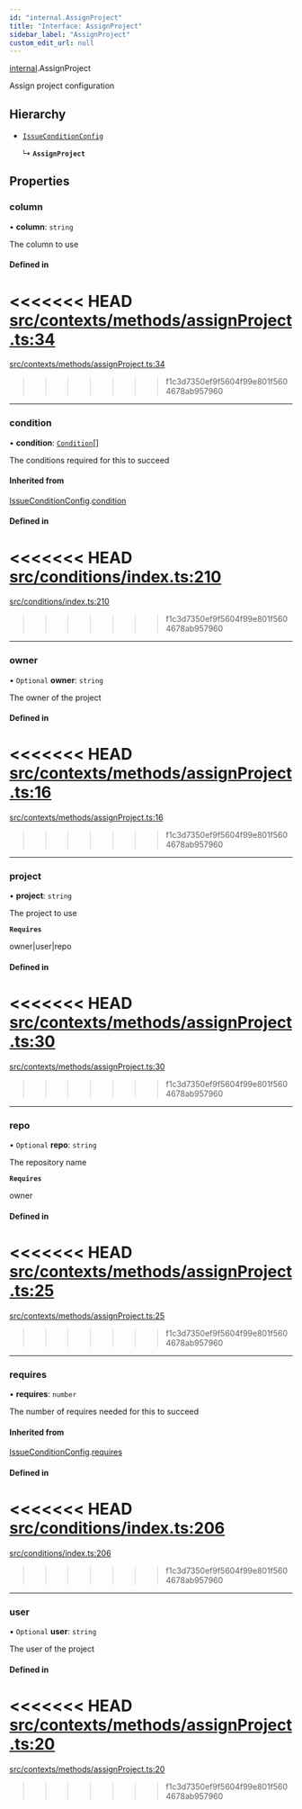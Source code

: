 ```yaml
---
id: "internal.AssignProject"
title: "Interface: AssignProject"
sidebar_label: "AssignProject"
custom_edit_url: null
---
```


[internal](../modules/internal.md).AssignProject

Assign project configuration

## Hierarchy

- [`IssueConditionConfig`](IssueConditionConfig.md)

  ↳ **`AssignProject`**

## Properties

### column

• **column**: `string`

The column to use

#### Defined in

<<<<<<< HEAD
[src/contexts/methods/assignProject.ts:34](https://github.com/Resnovas/smartcloud/blob/b9e22a9/src/contexts/methods/assignProject.ts#L34)
=======
[src/contexts/methods/assignProject.ts:34](https://github.com/Resnovas/smartcloud/blob/b91f5b4/src/contexts/methods/assignProject.ts#L34)
>>>>>>> f1c3d7350ef9f5604f99e801f5604678ab957960

___

### condition

• **condition**: [`Condition`](../#condition)[]

The conditions required for this to succeed

#### Inherited from

[IssueConditionConfig](IssueConditionConfig.md).[condition](IssueConditionConfig.md#condition)

#### Defined in

<<<<<<< HEAD
[src/conditions/index.ts:210](https://github.com/Resnovas/smartcloud/blob/b9e22a9/src/conditions/index.ts#L210)
=======
[src/conditions/index.ts:210](https://github.com/Resnovas/smartcloud/blob/b91f5b4/src/conditions/index.ts#L210)
>>>>>>> f1c3d7350ef9f5604f99e801f5604678ab957960

___

### owner

• `Optional` **owner**: `string`

The owner of the project

#### Defined in

<<<<<<< HEAD
[src/contexts/methods/assignProject.ts:16](https://github.com/Resnovas/smartcloud/blob/b9e22a9/src/contexts/methods/assignProject.ts#L16)
=======
[src/contexts/methods/assignProject.ts:16](https://github.com/Resnovas/smartcloud/blob/b91f5b4/src/contexts/methods/assignProject.ts#L16)
>>>>>>> f1c3d7350ef9f5604f99e801f5604678ab957960

___

### project

• **project**: `string`

The project to use

**`Requires`**

owner|user|repo

#### Defined in

<<<<<<< HEAD
[src/contexts/methods/assignProject.ts:30](https://github.com/Resnovas/smartcloud/blob/b9e22a9/src/contexts/methods/assignProject.ts#L30)
=======
[src/contexts/methods/assignProject.ts:30](https://github.com/Resnovas/smartcloud/blob/b91f5b4/src/contexts/methods/assignProject.ts#L30)
>>>>>>> f1c3d7350ef9f5604f99e801f5604678ab957960

___

### repo

• `Optional` **repo**: `string`

The repository name

**`Requires`**

owner

#### Defined in

<<<<<<< HEAD
[src/contexts/methods/assignProject.ts:25](https://github.com/Resnovas/smartcloud/blob/b9e22a9/src/contexts/methods/assignProject.ts#L25)
=======
[src/contexts/methods/assignProject.ts:25](https://github.com/Resnovas/smartcloud/blob/b91f5b4/src/contexts/methods/assignProject.ts#L25)
>>>>>>> f1c3d7350ef9f5604f99e801f5604678ab957960

___

### requires

• **requires**: `number`

The number of requires needed for this to succeed

#### Inherited from

[IssueConditionConfig](IssueConditionConfig.md).[requires](IssueConditionConfig.md#requires)

#### Defined in

<<<<<<< HEAD
[src/conditions/index.ts:206](https://github.com/Resnovas/smartcloud/blob/b9e22a9/src/conditions/index.ts#L206)
=======
[src/conditions/index.ts:206](https://github.com/Resnovas/smartcloud/blob/b91f5b4/src/conditions/index.ts#L206)
>>>>>>> f1c3d7350ef9f5604f99e801f5604678ab957960

___

### user

• `Optional` **user**: `string`

The user of the project

#### Defined in

<<<<<<< HEAD
[src/contexts/methods/assignProject.ts:20](https://github.com/Resnovas/smartcloud/blob/b9e22a9/src/contexts/methods/assignProject.ts#L20)
=======
[src/contexts/methods/assignProject.ts:20](https://github.com/Resnovas/smartcloud/blob/b91f5b4/src/contexts/methods/assignProject.ts#L20)
>>>>>>> f1c3d7350ef9f5604f99e801f5604678ab957960
